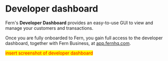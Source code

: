 # Developer dashboard

Fern's **Developer Dashboard** provides an easy-to-use GUI to view and manage your customers and transactions.&#x20;

Once you are fully onboarded to Fern, you gain full access to the developer dashboard, together with Fern Business, at [app.fernhq.com](https://app.fernhq.com/).&#x20;

<mark style="color:red;">insert screenshot of developer dashboard</mark>

